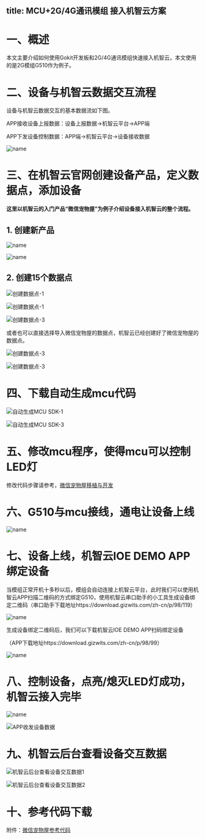 title: MCU+2G/4G通讯模组 接入机智云方案
---

# 一、概述

本文主要介绍如何使用Gokit开发板和2G/4G通讯模组快速接入机智云，本文使用的是2G模组G510作为例子。

# 二、设备与机智云数据交互流程

设备与机智云数据交互的基本数据流如下图。

APP接收设备上报数据：设备上报数据→机智云平台→APP端

APP下发设备控制数据：APP端→机智云平台→设备接收数据

![name](/assets/zh-cn/deviceDev/debug/G510/G510project_3_1.png)

# 三、在机智云官网创建设备产品，定义数据点，添加设备

**这里以机智云的入门产品“微信宠物屋”为例子介绍设备接入机智云的整个流程。**

## 1. 创建新产品

![name](/assets/zh-cn/deviceDev/debug/NB_project/NBproject_2.png)

![name](/assets/zh-cn/deviceDev/debug/G510/G510project_3_3.png)

## 2. 创建15个数据点

![创建数据点-1](/assets/zh-cn/quickstart/dev/new7_7.png)

![创建数据点-1](/assets/zh-cn/quickstart/dev/new8_8.png)

![创建数据点-3](/assets/zh-cn/quickstart/dev/new9_9.png)

或者也可以直接选择导入微信宠物屋的数据点，机智云已经创建好了微信宠物屋的数据点。

![创建数据点-3](/assets/zh-cn/quickstart/dev/new10_10.png)

![创建数据点-3](/assets/zh-cn/quickstart/dev/new11_11.png)

# 四、下载自动生成mcu代码

![自动生成MCU SDK-1](/assets/zh-cn/quickstart/dev/new12_12.png)

![自动生成MCU SDK-3](/assets/zh-cn/quickstart/dev/new14.png)

# 五、修改mcu程序，使得mcu可以控制LED灯

修改代码步骤请参考，[微信宠物屋移植与开发](http://docs.gizwits.com/zh-cn/quickstart/UseMCU_BK.html#3-2-%E4%B8%8B%E8%BD%BD%E5%BE%AE%E4%BF%A1%E5%AE%A0%E7%89%A9%E5%B1%8BSTM32CubeMX%E7%89%88%E7%9A%84%E9%A9%B1%E5%8A%A8%E5%BA%93%E6%96%87%E4%BB%B6)

# 六、G510与mcu接线，通电让设备上线

![name](/assets/zh-cn/deviceDev/debug/G510/G510project_14.png)

# 七、设备上线，机智云IOE DEMO APP绑定设备

当模组正常开机十多秒以后，模组会自动连接上机智云平台，此时我们可以使用机智云APP扫描二维码的方式绑定G510，使用机智云串口助手的小工具生成设备绑定二维码（串口助手下载地址https://download.gizwits.com/zh-cn/p/98/119）

![name](/assets/zh-cn/deviceDev/debug/G510/G510project_12.png)

生成设备绑定二维码后，我们可以下载机智云IOE DEMO APP扫码绑定设备

（APP下载地址https://download.gizwits.com/zh-cn/p/98/99）

![name](/assets/zh-cn/deviceDev/debug/G510/G510project_13.png)

# 八、控制设备，点亮/熄灭LED灯成功，机智云接入完毕

![name](/assets/zh-cn/deviceDev/debug/G510/G510project_11.png)

![APP收发设备数据](/assets/zh-cn/quickstart/dev/new39_39.png)

# 九、机智云后台查看设备交互数据

![机智云后台查看设备交互数据1](/assets/zh-cn/quickstart/dev/new40_40.png)

![机智云后台查看设备交互数据2](/assets/zh-cn/quickstart/dev/new41_41.png)

# 十、参考代码下载

附件：[微信宠物屋参考代码](http://docs.gizwits.com/assets/pdf/gokit_code.zip)
